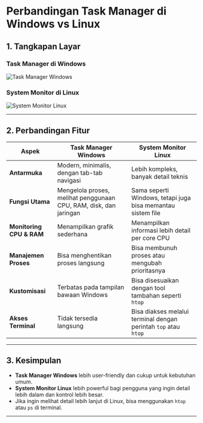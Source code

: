 # Perbandingan Task Manager di Windows vs Linux

## 1. Tangkapan Layar
### Task Manager di Windows  
![Task Manager Windows](./Screenshot_2025-02-06_113304.png)

### System Monitor di Linux  
![System Monitor Linux](./linux_cpu_task_manager.jpg)

---

## 2. Perbandingan Fitur

| Aspek           | Task Manager Windows           | System Monitor Linux          |
|----------------|--------------------------------|-------------------------------|
| **Antarmuka**  | Modern, minimalis, dengan tab-tab navigasi | Lebih kompleks, banyak detail teknis |
| **Fungsi Utama** | Mengelola proses, melihat penggunaan CPU, RAM, disk, dan jaringan | Sama seperti Windows, tetapi juga bisa memantau sistem file |
| **Monitoring CPU & RAM** | Menampilkan grafik sederhana | Menampilkan informasi lebih detail per core CPU |
| **Manajemen Proses** | Bisa menghentikan proses langsung | Bisa membunuh proses atau mengubah prioritasnya |
| **Kustomisasi** | Terbatas pada tampilan bawaan Windows | Bisa disesuaikan dengan tool tambahan seperti `htop` |
| **Akses Terminal** | Tidak tersedia langsung | Bisa diakses melalui terminal dengan perintah `top` atau `htop` |

---

## 3. Kesimpulan  
- **Task Manager Windows** lebih user-friendly dan cukup untuk kebutuhan umum.  
- **System Monitor Linux** lebih powerful bagi pengguna yang ingin detail lebih dalam dan kontrol lebih besar.  
- Jika ingin melihat detail lebih lanjut di Linux, bisa menggunakan `htop` atau `ps` di terminal.  

---
  

